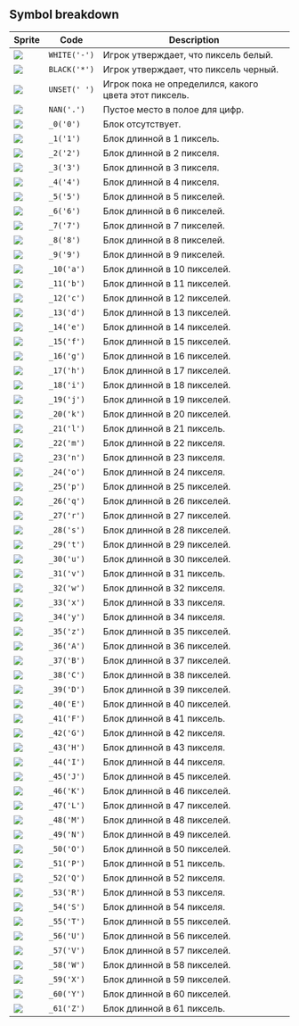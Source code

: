 <meta charset="UTF-8">

## Symbol breakdown
| Sprite | Code | Description |
| -------- | -------- | -------- |
|<img src="/codenjoy-contest/resources/japanese/sprite/white.png" style="height:auto;" /> | `WHITE('-')` | Игрок утверждает, что пиксель белый. | 
|<img src="/codenjoy-contest/resources/japanese/sprite/black.png" style="height:auto;" /> | `BLACK('*')` | Игрок утверждает, что пиксель черный. | 
|<img src="/codenjoy-contest/resources/japanese/sprite/unset.png" style="height:auto;" /> | `UNSET(' ')` | Игрок пока не определился, какого цвета этот пиксель. | 
|<img src="/codenjoy-contest/resources/japanese/sprite/nan.png" style="height:auto;" /> | `NAN('.')` | Пустое место в полое для цифр. | 
|<img src="/codenjoy-contest/resources/japanese/sprite/_0.png" style="height:auto;" /> | `_0('0')` | Блок отсутствует. | 
|<img src="/codenjoy-contest/resources/japanese/sprite/_1.png" style="height:auto;" /> | `_1('1')` | Блок длинной в 1 пиксель. | 
|<img src="/codenjoy-contest/resources/japanese/sprite/_2.png" style="height:auto;" /> | `_2('2')` | Блок длинной в 2 пикселя. | 
|<img src="/codenjoy-contest/resources/japanese/sprite/_3.png" style="height:auto;" /> | `_3('3')` | Блок длинной в 3 пикселя. | 
|<img src="/codenjoy-contest/resources/japanese/sprite/_4.png" style="height:auto;" /> | `_4('4')` | Блок длинной в 4 пикселя. | 
|<img src="/codenjoy-contest/resources/japanese/sprite/_5.png" style="height:auto;" /> | `_5('5')` | Блок длинной в 5 пикселей. | 
|<img src="/codenjoy-contest/resources/japanese/sprite/_6.png" style="height:auto;" /> | `_6('6')` | Блок длинной в 6 пикселей. | 
|<img src="/codenjoy-contest/resources/japanese/sprite/_7.png" style="height:auto;" /> | `_7('7')` | Блок длинной в 7 пикселей. | 
|<img src="/codenjoy-contest/resources/japanese/sprite/_8.png" style="height:auto;" /> | `_8('8')` | Блок длинной в 8 пикселей. | 
|<img src="/codenjoy-contest/resources/japanese/sprite/_9.png" style="height:auto;" /> | `_9('9')` | Блок длинной в 9 пикселей. | 
|<img src="/codenjoy-contest/resources/japanese/sprite/_10.png" style="height:auto;" /> | `_10('a')` | Блок длинной в 10 пикселей. | 
|<img src="/codenjoy-contest/resources/japanese/sprite/_11.png" style="height:auto;" /> | `_11('b')` | Блок длинной в 11 пикселей. | 
|<img src="/codenjoy-contest/resources/japanese/sprite/_12.png" style="height:auto;" /> | `_12('c')` | Блок длинной в 12 пикселей. | 
|<img src="/codenjoy-contest/resources/japanese/sprite/_13.png" style="height:auto;" /> | `_13('d')` | Блок длинной в 13 пикселей. | 
|<img src="/codenjoy-contest/resources/japanese/sprite/_14.png" style="height:auto;" /> | `_14('e')` | Блок длинной в 14 пикселей. | 
|<img src="/codenjoy-contest/resources/japanese/sprite/_15.png" style="height:auto;" /> | `_15('f')` | Блок длинной в 15 пикселей. | 
|<img src="/codenjoy-contest/resources/japanese/sprite/_16.png" style="height:auto;" /> | `_16('g')` | Блок длинной в 16 пикселей. | 
|<img src="/codenjoy-contest/resources/japanese/sprite/_17.png" style="height:auto;" /> | `_17('h')` | Блок длинной в 17 пикселей. | 
|<img src="/codenjoy-contest/resources/japanese/sprite/_18.png" style="height:auto;" /> | `_18('i')` | Блок длинной в 18 пикселей. | 
|<img src="/codenjoy-contest/resources/japanese/sprite/_19.png" style="height:auto;" /> | `_19('j')` | Блок длинной в 19 пикселей. | 
|<img src="/codenjoy-contest/resources/japanese/sprite/_20.png" style="height:auto;" /> | `_20('k')` | Блок длинной в 20 пикселей. | 
|<img src="/codenjoy-contest/resources/japanese/sprite/_21.png" style="height:auto;" /> | `_21('l')` | Блок длинной в 21 пиксель. | 
|<img src="/codenjoy-contest/resources/japanese/sprite/_22.png" style="height:auto;" /> | `_22('m')` | Блок длинной в 22 пикселя. | 
|<img src="/codenjoy-contest/resources/japanese/sprite/_23.png" style="height:auto;" /> | `_23('n')` | Блок длинной в 23 пикселя. | 
|<img src="/codenjoy-contest/resources/japanese/sprite/_24.png" style="height:auto;" /> | `_24('o')` | Блок длинной в 24 пикселя. | 
|<img src="/codenjoy-contest/resources/japanese/sprite/_25.png" style="height:auto;" /> | `_25('p')` | Блок длинной в 25 пикселей. | 
|<img src="/codenjoy-contest/resources/japanese/sprite/_26.png" style="height:auto;" /> | `_26('q')` | Блок длинной в 26 пикселей. | 
|<img src="/codenjoy-contest/resources/japanese/sprite/_27.png" style="height:auto;" /> | `_27('r')` | Блок длинной в 27 пикселей. | 
|<img src="/codenjoy-contest/resources/japanese/sprite/_28.png" style="height:auto;" /> | `_28('s')` | Блок длинной в 28 пикселей. | 
|<img src="/codenjoy-contest/resources/japanese/sprite/_29.png" style="height:auto;" /> | `_29('t')` | Блок длинной в 29 пикселей. | 
|<img src="/codenjoy-contest/resources/japanese/sprite/_30.png" style="height:auto;" /> | `_30('u')` | Блок длинной в 30 пикселей. | 
|<img src="/codenjoy-contest/resources/japanese/sprite/_31.png" style="height:auto;" /> | `_31('v')` | Блок длинной в 31 пиксель. | 
|<img src="/codenjoy-contest/resources/japanese/sprite/_32.png" style="height:auto;" /> | `_32('w')` | Блок длинной в 32 пикселя. | 
|<img src="/codenjoy-contest/resources/japanese/sprite/_33.png" style="height:auto;" /> | `_33('x')` | Блок длинной в 33 пикселя. | 
|<img src="/codenjoy-contest/resources/japanese/sprite/_34.png" style="height:auto;" /> | `_34('y')` | Блок длинной в 34 пикселя. | 
|<img src="/codenjoy-contest/resources/japanese/sprite/_35.png" style="height:auto;" /> | `_35('z')` | Блок длинной в 35 пикселей. | 
|<img src="/codenjoy-contest/resources/japanese/sprite/_36.png" style="height:auto;" /> | `_36('A')` | Блок длинной в 36 пикселей. | 
|<img src="/codenjoy-contest/resources/japanese/sprite/_37.png" style="height:auto;" /> | `_37('B')` | Блок длинной в 37 пикселей. | 
|<img src="/codenjoy-contest/resources/japanese/sprite/_38.png" style="height:auto;" /> | `_38('C')` | Блок длинной в 38 пикселей. | 
|<img src="/codenjoy-contest/resources/japanese/sprite/_39.png" style="height:auto;" /> | `_39('D')` | Блок длинной в 39 пикселей. | 
|<img src="/codenjoy-contest/resources/japanese/sprite/_40.png" style="height:auto;" /> | `_40('E')` | Блок длинной в 40 пикселей. | 
|<img src="/codenjoy-contest/resources/japanese/sprite/_41.png" style="height:auto;" /> | `_41('F')` | Блок длинной в 41 пиксель. | 
|<img src="/codenjoy-contest/resources/japanese/sprite/_42.png" style="height:auto;" /> | `_42('G')` | Блок длинной в 42 пикселя. | 
|<img src="/codenjoy-contest/resources/japanese/sprite/_43.png" style="height:auto;" /> | `_43('H')` | Блок длинной в 43 пикселя. | 
|<img src="/codenjoy-contest/resources/japanese/sprite/_44.png" style="height:auto;" /> | `_44('I')` | Блок длинной в 44 пикселя. | 
|<img src="/codenjoy-contest/resources/japanese/sprite/_45.png" style="height:auto;" /> | `_45('J')` | Блок длинной в 45 пикселей. | 
|<img src="/codenjoy-contest/resources/japanese/sprite/_46.png" style="height:auto;" /> | `_46('K')` | Блок длинной в 46 пикселей. | 
|<img src="/codenjoy-contest/resources/japanese/sprite/_47.png" style="height:auto;" /> | `_47('L')` | Блок длинной в 47 пикселей. | 
|<img src="/codenjoy-contest/resources/japanese/sprite/_48.png" style="height:auto;" /> | `_48('M')` | Блок длинной в 48 пикселей. | 
|<img src="/codenjoy-contest/resources/japanese/sprite/_49.png" style="height:auto;" /> | `_49('N')` | Блок длинной в 49 пикселей. | 
|<img src="/codenjoy-contest/resources/japanese/sprite/_50.png" style="height:auto;" /> | `_50('O')` | Блок длинной в 50 пикселей. | 
|<img src="/codenjoy-contest/resources/japanese/sprite/_51.png" style="height:auto;" /> | `_51('P')` | Блок длинной в 51 пиксель. | 
|<img src="/codenjoy-contest/resources/japanese/sprite/_52.png" style="height:auto;" /> | `_52('Q')` | Блок длинной в 52 пикселя. | 
|<img src="/codenjoy-contest/resources/japanese/sprite/_53.png" style="height:auto;" /> | `_53('R')` | Блок длинной в 53 пикселя. | 
|<img src="/codenjoy-contest/resources/japanese/sprite/_54.png" style="height:auto;" /> | `_54('S')` | Блок длинной в 54 пикселя. | 
|<img src="/codenjoy-contest/resources/japanese/sprite/_55.png" style="height:auto;" /> | `_55('T')` | Блок длинной в 55 пикселей. | 
|<img src="/codenjoy-contest/resources/japanese/sprite/_56.png" style="height:auto;" /> | `_56('U')` | Блок длинной в 56 пикселей. | 
|<img src="/codenjoy-contest/resources/japanese/sprite/_57.png" style="height:auto;" /> | `_57('V')` | Блок длинной в 57 пикселей. | 
|<img src="/codenjoy-contest/resources/japanese/sprite/_58.png" style="height:auto;" /> | `_58('W')` | Блок длинной в 58 пикселей. | 
|<img src="/codenjoy-contest/resources/japanese/sprite/_59.png" style="height:auto;" /> | `_59('X')` | Блок длинной в 59 пикселей. | 
|<img src="/codenjoy-contest/resources/japanese/sprite/_60.png" style="height:auto;" /> | `_60('Y')` | Блок длинной в 60 пикселей. | 
|<img src="/codenjoy-contest/resources/japanese/sprite/_61.png" style="height:auto;" /> | `_61('Z')` | Блок длинной в 61 пиксель. | 
